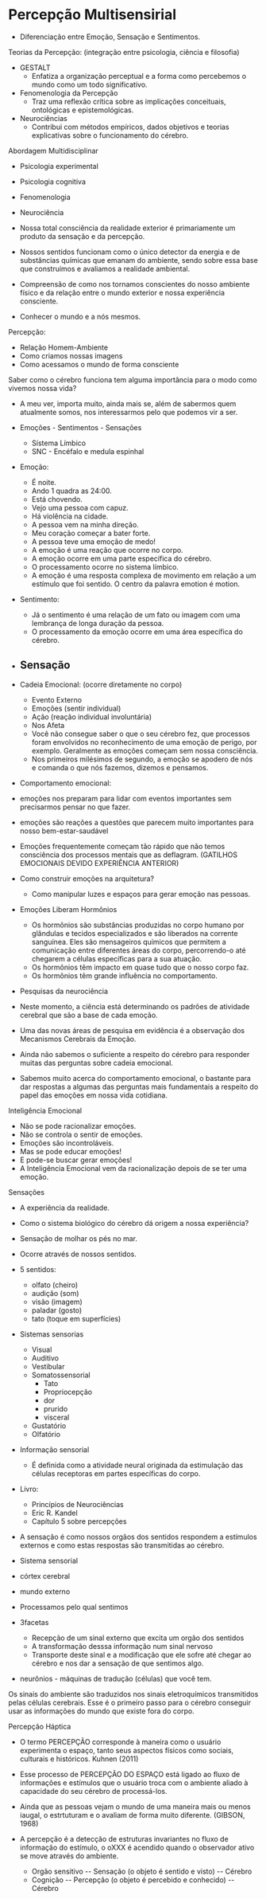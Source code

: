 # Percepção Multisensirial

- Diferenciação entre Emoção, Sensação e Sentimentos.

Teorias da Percepção: (integração entre psicologia, ciência e filosofia)
- GESTALT
    - Enfatiza a organização perceptual e a forma como percebemos o mundo como um todo significativo.
- Fenomenologia da Percepção
    - Traz uma reflexão crítica sobre as implicações conceituais, ontológicas e epistemológicas.
- Neurociências
    - Contribui com métodos empíricos, dados objetivos e teorias explicativas sobre o funcionamento do cérebro.

Abordagem Multidisciplinar
- Psicologia experimental
- Psicologia cognitiva
- Fenomenologia
- Neurociência

- Nossa total consciência da realidade exterior é primariamente um produto da sensação e da percepção.
- Nossos sentidos funcionam como o único detector da energia e de substâncias químicas que emanam do ambiente, sendo sobre essa base que construímos e avaliamos a realidade ambiental.
- Compreensão de como nos tornamos conscientes do nosso ambiente físico e da relação entre o mundo exterior e nossa experiência consciente.
- Conhecer o mundo e a nós mesmos.

Percepção:
- Relação Homem-Ambiente
- Como criamos nossas imagens
- Como acessamos o mundo de forma consciente

Saber como o cérebro funciona tem alguma importância para o modo como vivemos nossa vida?
- A meu ver, importa muito, ainda mais se, além de sabermos quem atualmente somos, nos interessarmos pelo que podemos vir a ser.

- Emoções - Sentimentos - Sensações
    - Sístema Límbico
    - SNC - Encéfalo e medula espinhal

- Emoção:
    - É noite.
    - Ando 1 quadra as 24:00.
    - Está chovendo.
    - Vejo uma pessoa com capuz.
    - Há violência na cidade.
    - A pessoa vem na minha direção.
    - Meu coração começar a bater forte.
    - A pessoa teve uma emoção de medo!
    - A emoção é uma reação que ocorre no corpo.
    - A emoção ocorre em uma parte específica do cérebro.
    - O processamento ocorre no sistema límbico.
    - A emoção é uma resposta complexa de movimento em relação a um estímulo que foi sentido. O centro da palavra emotion é motion.
- Sentimento:
    - Já o sentimento é uma relação de um fato ou imagem com uma lembrança de longa duração da pessoa.
    - O processamento da emoção ocorre em uma área específica do cérebro.
- Sensação
    - 

- Cadeia Emocional: (ocorre diretamente no corpo)
    - Evento Externo 
    - Emoções (sentir individual)
    - Ação (reação individual involuntária)
    - Nos Afeta 
    - Você não consegue saber o que o seu cérebro fez, que processos foram envolvidos no reconhecimento de uma emoção de perigo, por exemplo. Geralmente as emoções começam sem nossa consciência.
    - Nos primeiros milésimos de segundo, a emoção se apodero de nós e comanda o que nós fazemos, dizemos e pensamos.

- Comportamento emocional:
- emoções nos preparam para lidar com eventos importantes sem precisarmos pensar no que fazer.
- emoções são reações a questões que parecem muito importantes para nosso bem-estar-saudável
- Emoções frequentemente começam tão rápido que não temos consciência dos processos mentais que as deflagram. (GATILHOS EMOCIONAIS DEVIDO EXPERIÊNCIA ANTERIOR)

- Como construir emoções na arquitetura?
    - Como manipular luzes e espaços para gerar emoção nas pessoas.

- Emoções Liberam Hormônios
    - Os hormônios são substâncias produzidas no corpo humano por glândulas e tecidos especializados e são liberados na corrente sanguínea. Eles são mensageiros químicos que permitem a comunicação entre diferentes áreas do corpo, percorrendo-o até chegarem a células específicas para a sua atuação.
    - Os hormônios têm impacto em quase tudo que o nosso corpo faz.
    - Os hormônios têm grande influência no comportamento.

- Pesquisas da neurociência
- Neste momento, a ciência está determinando os padrões de atividade cerebral que são a base de cada emoção.
- Uma das novas áreas de pesquisa em evidência é a observação dos Mecanismos Cerebrais da Emoção.
- Ainda não sabemos o suficiente a respeito do cérebro para responder muitas das perguntas sobre cadeia emocional.
- Sabemos muito acerca do comportamento emocional, o bastante para dar respostas a algumas das perguntas mais fundamentais a respeito do papel das emoções em nossa vida cotidiana.

Inteligência Emocional
- Não se pode racionalizar emoções.
- Não se controla o sentir de emoções.
- Emoções são incontroláveis.
- Mas se pode educar emoções!
- E pode-se buscar gerar emoções!
- A Inteligência Emocional vem da racionalização depois de se ter uma emoção.

Sensações
- A experiência da realidade.
- Como o sistema biológico do cérebro dá origem a nossa experiência?
- Sensação de molhar os pés no mar.
- Ocorre através de nossos sentidos.
- 5 sentidos:
    - olfato (cheiro)
    - audição (som)
    - visão (imagem)
    - paladar (gosto)
    - tato (toque em superfícies)
- Sistemas sensorias
    - Visual
    - Auditivo
    - Vestibular
    - Somatossensorial
        - Tato
        - Propriocepção
        - dor
        - prurido
        - visceral
    - Gustatório
    - Olfatório
- Informação sensorial
    - É definida como a atividade neural originada da estimulação das células receptoras em partes específicas do corpo.

- Livro:
    - Princípios de Neurociências
    - Eric R. Kandel
    - Capítulo 5 sobre percepções

- A sensação é como nossos orgãos dos sentidos respondem a estímulos externos e como estas respostas são transmitidas ao cérebro.

- Sistema sensorial
- córtex cerebral
- mundo externo

- Processamos pelo qual sentimos
- 3facetas
    - Recepção de um sinal externo que excita um orgão dos sentidos
    - A transformação desssa informação num sinal nervoso
    - Transporte deste sinal e a modificação que ele sofre até chegar ao cérebro e nos dar a sensação de que sentimos algo.

- neurônios - máquinas de tradução (células) que você tem.

Os sinais do ambiente são traduzidos nos sinais eletroquímicos transmitidos pelas células cerebrais.
Esse é o primeiro passo para o cérebro conseguir usar as informações do mundo que existe fora do corpo.

Percepção Háptica
- O termo PERCEPÇÃO corresponde à maneira como o usuário experimenta o espaço, tanto seus aspectos físicos como sociais, culturais e históricos. Kuhnen (2011)
- Esse processo de PERCEPÇÃO DO ESPAÇO está ligado ao fluxo de informações e estímulos que o usuário troca com o ambiente aliado à capacidade do seu cérebro de processá-los.
- Ainda que as pessoas vejam o mundo de uma maneira mais ou menos iaugal, o estrtuturam e o avaliam de forma muito diferente. (GIBSON, 1968)

- A percepção é a detecção de estruturas invariantes no fluxo de informação do estímulo, o oXXX é acendido quando o observador ativo se move através do ambiente.
    - Orgão sensitivo -- Sensação (o objeto é sentido e visto) -- Cérebro
    - Cognição -- Percepção (o objeto é percebido e conhecido) -- Cérebro
